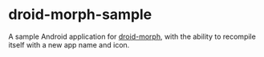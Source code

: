 # droid-morph-sample
A sample Android application for [droid-morph](https://github.com/droidstealth/droid-morph), with the ability to recompile itself with a new app name and icon.
